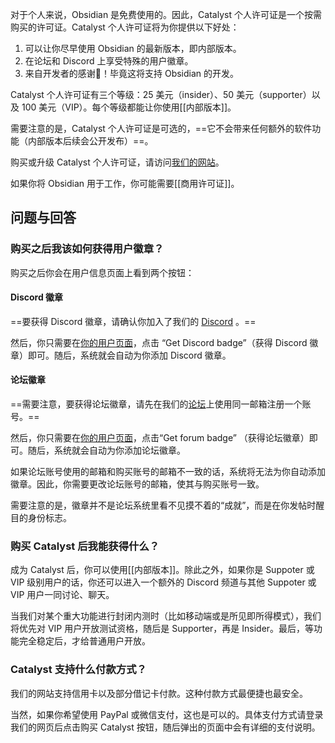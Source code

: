 对于个人来说，Obsidian 是免费使用的。因此，Catalyst 个人许可证是一个按需购买的许可证。Catalyst 个人许可证将为你提供以下好处：

1. 可以让你尽早使用 Obsidian 的最新版本，即内部版本。
2. 在论坛和 Discord 上享受特殊的用户徽章。
3. 来自开发者的感谢💜！毕竟这将支持 Obsidian 的开发。

Catalyst 个人许可证有三个等级：25 美元（insider）、50 美元（supporter）以及 100 美元（VIP）。每个等级都能让你使用[[内部版本]]。

需要注意的是，Catalyst 个人许可证是可选的，==它不会带来任何额外的软件功能（内部版本后续会公开发布）==。

购买或升级 Catalyst 个人许可证，请访问[我们的网站](https://obsidian.md/pricing)。

如果你将 Obsidian 用于工作，你可能需要[[商用许可证]]。

## 问题与回答

### 购买之后我该如何获得用户徽章？

购买之后你会在用户信息页面上看到两个按钮：

#### Discord 徽章

==要获得 Discord 徽章，请确认你加入了我们的 [Discord](https://discord.gg/veuWUTm) 。==

然后，你只需要在[你的用户页面](https://obsidian.md/account)，点击 “Get Discord badge”（获得 Discord 徽章）即可。随后，系统就会自动为你添加 Discord 徽章。

#### 论坛徽章
==需要注意，要获得论坛徽章，请先在我们的[论坛](https://forum.obsidian.md)上使用同一邮箱注册一个账号。==

然后，你只需要在[你的用户页面](https://obsidian.md/account)，点击“Get forum badge” （获得论坛徽章）即可。随后，系统就会自动为你添加论坛徽章。

如果论坛账号使用的邮箱和购买账号的邮箱不一致的话，系统将无法为你自动添加徽章。因此，你需要更改论坛账号的邮箱，使其与购买账号一致。

需要注意的是，徽章并不是论坛系统里看不见摸不着的“成就”，而是在你发帖时醒目的身份标志。

### 购买 Catalyst 后我能获得什么？

成为 Catalyst 后，你可以使用[[内部版本]]。除此之外，如果你是 Suppoter 或 VIP 级别用户的话，你还可以进入一个额外的 Discord 频道与其他 Suppoter 或 VIP 用户一同讨论、聊天。

当我们对某个重大功能进行封闭内测时（比如移动端或是所见即所得模式），我们将优先对 VIP 用户开放测试资格，随后是 Supporter，再是 Insider。最后，等功能完全稳定后，才给普通用户开放。

### Catalyst 支持什么付款方式？

我们的网站支持信用卡以及部分借记卡付款。这种付款方式最便捷也最安全。

当然，如果你希望使用 PayPal 或微信支付，这也是可以的。具体支付方式请登录我们的网页后点击购买 Catalyst 按钮，随后弹出的页面中会有详细的支付说明。
